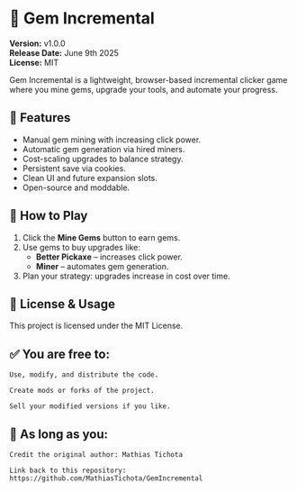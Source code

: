 # 💎 Gem Incremental

**Version:** v1.0.0  
**Release Date:** June 9th 2025  
**License:** MIT

Gem Incremental is a lightweight, browser-based incremental clicker game where you mine gems, upgrade your tools, and automate your progress.

## 🚀 Features

- Manual gem mining with increasing click power.
- Automatic gem generation via hired miners.
- Cost-scaling upgrades to balance strategy.
- Persistent save via cookies.
- Clean UI and future expansion slots.
- Open-source and moddable.

## 🔧 How to Play

1. Click the **Mine Gems** button to earn gems.
2. Use gems to buy upgrades like:
   - **Better Pickaxe** – increases click power.
   - **Miner** – automates gem generation.
3. Plan your strategy: upgrades increase in cost over time.

## 🪪 License & Usage

This project is licensed under the MIT License.

## ✅ You are free to:

    Use, modify, and distribute the code.

    Create mods or forks of the project.

    Sell your modified versions if you like.

## 🚫 As long as you:

    Credit the original author: Mathias Tichota

    Link back to this repository:
    https://github.com/MathiasTichota/GemIncremental
